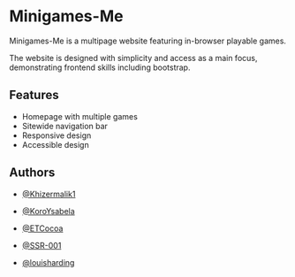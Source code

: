 # Minigames-Me

Minigames-Me is a multipage website featuring in-browser playable games.

The website is designed with simplicity and access as a main focus, demonstrating frontend skills including bootstrap. 

## Features

- Homepage with multiple games
- Sitewide navigation bar
- Responsive design
- Accessible design


## Authors
- [@Khizermalik1](https://github.com/khizermalik1)

- [@KoroYsabela](https://github.com/KoroYsabela)

- [@ETCocoa](https://github.com/ETCocoa)

- [@SSR-001](https://github.com/SSR-001)

- [@louisharding](https://github.com/louisharding)



